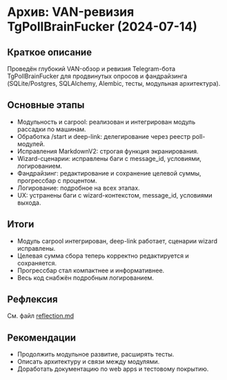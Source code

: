 # Архив: VAN-ревизия TgPollBrainFucker (2024-07-14)

## Краткое описание
Проведён глубокий VAN-обзор и ревизия Telegram-бота TgPollBrainFucker для продвинутых опросов и фандрайзинга (SQLite/Postgres, SQLAlchemy, Alembic, тесты, модульная архитектура).

## Основные этапы
- Модульность и carpool: реализован и интегрирован модуль рассадки по машинам.
- Обработка /start и deep-link: делегирование через реестр poll-модулей.
- Исправления MarkdownV2: строгая функция экранирования.
- Wizard-сценарии: исправлены баги с message_id, условиями, логированием.
- Фандрайзинг: редактирование и сохранение целевой суммы, прогрессбар с процентом.
- Логирование: подробное на всех этапах.
- UX: устранены баги с wizard-контекстом, message_id, условиями выхода.

## Итоги
- Модуль carpool интегрирован, deep-link работает, сценарии wizard исправлены.
- Целевая сумма сбора теперь корректно редактируется и сохраняется.
- Прогрессбар стал компактнее и информативнее.
- Весь код снабжён подробным логированием.

## Рефлексия
См. файл [reflection.md](../../reflection.md)

## Рекомендации
- Продолжить модульное развитие, расширять тесты.
- Описать архитектуру и связи между модулями.
- Доработать документацию по web apps и тестовому покрытию.

